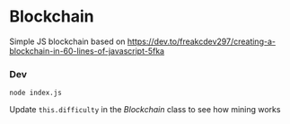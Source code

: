 # Blockchain

Simple JS blockchain based on https://dev.to/freakcdev297/creating-a-blockchain-in-60-lines-of-javascript-5fka

### Dev

```
node index.js
```

Update `this.difficulty` in the *Blockchain* class to see how mining works
